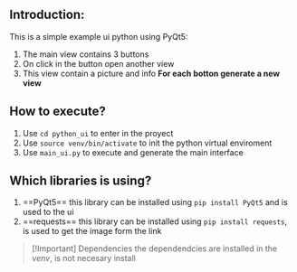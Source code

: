 ## Introduction:
This is a simple example ui python using PyQt5:
1. The main view contains 3 buttons
2. On click in the button open another view
3. This view contain a picture and info
**For each botton generate a new view**

## How to execute?
1. Use `cd python_ui` to enter in the proyect
2. Use `source venv/bin/activate` to init the python virtual enviroment
3. Use `main_ui.py` to execute and generate the main interface

 ## Which libraries is using?
 1. ==PyQt5== this library can be installed using `pip install PyQt5` and is used to the ui
 2. ==requests== this library can be installed using `pip install requests`, is used to get the image form the link
>[!Important] Dependencies
> the dependendcies are installed in the _venv_, is not necesary install
